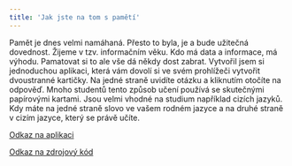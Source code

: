 ```yaml
---
title: 'Jak jste na tom s pamětí'
---
```


Pamět je dnes velmi namáhaná. Přesto to byla, je a bude užitečná dovednost. Žijeme v tzv. informačním věku. Kdo má data a informace, má výhodu. Pamatovat si to ale vše dá někdy dost zabrat.
Vytvořil jsem si jednoduchou aplikaci, která vám dovolí si ve svém prohlížeči vytvořit dvoustranné kartičky. Na jedné straně uvidíte otázku a kliknutím otočíte na odpověď. Mnoho studentů tento způsob učení používá se skutečnými papírovými kartami. Jsou velmi vhodné na studium například cizích jazyků. Kdy máte na jedné straně slovo ve vašem rodném jazyce a na druhé straně v cizím jazyce, který se právě učíte.

[Odkaz na aplikaci](http://aplikace.svobodaweb.cz/app/memory_cards)

[Odkaz na zdrojový kód](https://github.com/psvoboda1987/memory_cards)